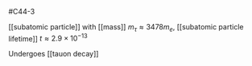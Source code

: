#C44-3 

[[subatomic particle]] with [[mass]] $m_\tau \approx 3478m_e$, [[subatomic particle lifetime]] $t\approx 2.9\times10^{-13}$

Undergoes [[tauon decay]]